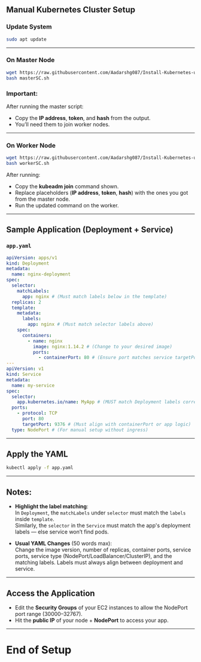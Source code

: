## Manual Kubernetes Cluster Setup

### Update System

```bash
sudo apt update
```

---

### On Master Node

```bash
wget https://raw.githubusercontent.com/Aadarshg087/Install-Kubernetes-using-Bash-Script/refs/heads/main/masterSC.sh
bash masterSC.sh
```

### Important:

After running the master script:

- Copy the **IP address**, **token**, and **hash** from the output.
- You’ll need them to join worker nodes.

---

### On Worker Node

```bash
wget https://raw.githubusercontent.com/Aadarshg087/Install-Kubernetes-using-Bash-Script/refs/heads/main/workerSC.sh
bash workerSC.sh
```

After running:

- Copy the **kubeadm join** command shown.
- Replace placeholders (**IP address**, **token**, **hash**) with the ones you got from the master node.
- Run the updated command on the worker.

---

## Sample Application (Deployment + Service)

### `app.yaml`

```yaml
apiVersion: apps/v1
kind: Deployment
metadata:
  name: nginx-deployment
spec:
  selector:
    matchLabels:
      app: nginx # (Must match labels below in the template)
  replicas: 2
  template:
    metadata:
      labels:
        app: nginx # (Must match selector labels above)
    spec:
      containers:
        - name: nginx
          image: nginx:1.14.2 # (Change to your desired image)
          ports:
            - containerPort: 80 # (Ensure port matches service targetPort)
---
apiVersion: v1
kind: Service
metadata:
  name: my-service
spec:
  selector:
    app.kubernetes.io/name: MyApp # (MUST match Deployment labels correctly)
  ports:
    - protocol: TCP
      port: 80
      targetPort: 9376 # (Must align with containerPort or app logic)
  type: NodePort # (For manual setup without ingress)
```

---

## Apply the YAML

```bash
kubectl apply -f app.yaml
```

---

## Notes:

- **Highlight the label matching**:  
  In `Deployment`, the `matchLabels` under `selector` must match the `labels` inside `template`.  
  Similarly, the `selector` in the `Service` must match the app's deployment labels — else service won’t find pods.

- **Usual YAML Changes** (50 words max):  
  Change the image version, number of replicas, container ports, service ports, service type (NodePort/LoadBalancer/ClusterIP), and the matching labels. Labels must always align between deployment and service.

---

## Access the Application

- Edit the **Security Groups** of your EC2 instances to allow the NodePort port range (30000–32767).
- Hit the **public IP** of your node + **NodePort** to access your app.

---

# End of Setup
